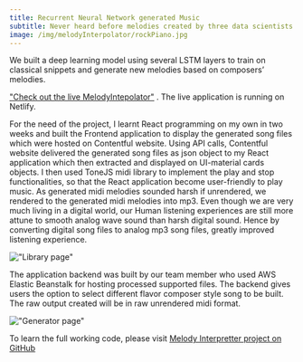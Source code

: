 ```yaml
---
title: Recurrent Neural Network generated Music
subtitle: Never heard before melodies created by three data scientists.
image: /img/melodyInterpolator/rockPiano.jpg
---
```

We built a deep learning model using several LSTM layers to train on classical snippets and generate new melodies based on composers’ melodies. 

["Check out the live MelodyIntepolator"](https://melodyinterpolator.com) . The live application is running on Netlify.

For the need of the project, I learnt React programming on my own in two weeks and built the Frontend application to display the generated song files which were hosted on Contentful website. Using API calls, Contentful website delivered the generated song files as json object to my React application which then extracted and displayed on UI-material cards objects. I then used ToneJS midi library to implement the play and stop functionalities, so that the React application become user-friendly to play music. As generated midi melodies sounded harsh if unrendered, we rendered to the generated midi melodies into mp3. Even though we are very much living in a digital world, our Human listening experiences are still more attune to smooth analog wave sound than harsh digital sound. Hence by converting digital song files to analog mp3 song files, greatly improved listening experience.

!["Library page"](https://cocoisland.github.io/img/melodyInterpolator/library.jpg)

The application backend was built by our team member who used AWS Elastic Beanstalk for hosting processed supported files. The backend gives users the option to select different flavor composer style song to be built. The raw output created will be in raw unrendered midi format.

!["Generator page"](https://cocoisland.github.io/img/melodyInterpolator/generator.jpg)

To learn the full working code, please visit [Melody Interpretter project on GitHub ](https://github.com/cocoisland/melodyInterpretter)
